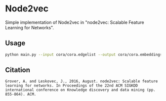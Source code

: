 # Node2vec
Simple implementation of Node2vec in "node2vec: Scalable Feature Learning for Networks".


## Usage

```bash
python main.py --input cora/cora.edgelist --output cora/cora.embeddings --num-walks 10 --walk-length 40
```

## Citation
```
Grover, A. and Leskovec, J., 2016, August. node2vec: Scalable feature learning for networks. In Proceedings of the 22nd ACM SIGKDD international conference on Knowledge discovery and data mining (pp. 855-864). ACM.

```

